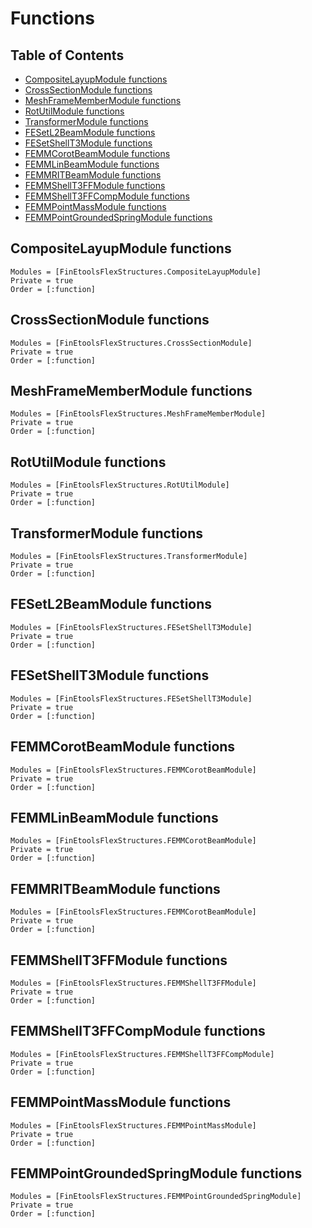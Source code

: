 # Functions

## Table of Contents

- [CompositeLayupModule functions](@ref)
- [CrossSectionModule functions](@ref)
- [MeshFrameMemberModule functions](@ref)
- [RotUtilModule functions](@ref)
- [TransformerModule functions](@ref)
- [FESetL2BeamModule functions](@ref)
- [FESetShellT3Module functions](@ref)
- [FEMMCorotBeamModule functions](@ref)
- [FEMMLinBeamModule functions](@ref)
- [FEMMRITBeamModule functions](@ref)
- [FEMMShellT3FFModule functions](@ref)
- [FEMMShellT3FFCompModule functions](@ref)
- [FEMMPointMassModule functions](@ref)
- [FEMMPointGroundedSpringModule functions](@ref)



## CompositeLayupModule functions

```@autodocs
Modules = [FinEtoolsFlexStructures.CompositeLayupModule]
Private = true
Order = [:function]
```

## CrossSectionModule functions

```@autodocs
Modules = [FinEtoolsFlexStructures.CrossSectionModule]
Private = true
Order = [:function]
```

## MeshFrameMemberModule functions

```@autodocs
Modules = [FinEtoolsFlexStructures.MeshFrameMemberModule]
Private = true
Order = [:function]
```

## RotUtilModule functions

```@autodocs
Modules = [FinEtoolsFlexStructures.RotUtilModule]
Private = true
Order = [:function]
```

## TransformerModule functions

```@autodocs
Modules = [FinEtoolsFlexStructures.TransformerModule]
Private = true
Order = [:function]
```

## FESetL2BeamModule functions

```@autodocs
Modules = [FinEtoolsFlexStructures.FESetShellT3Module]
Private = true
Order = [:function]
```

## FESetShellT3Module functions

```@autodocs
Modules = [FinEtoolsFlexStructures.FESetShellT3Module]
Private = true
Order = [:function]
```

## FEMMCorotBeamModule functions

```@autodocs
Modules = [FinEtoolsFlexStructures.FEMMCorotBeamModule]
Private = true
Order = [:function]
```

## FEMMLinBeamModule functions

```@autodocs
Modules = [FinEtoolsFlexStructures.FEMMCorotBeamModule]
Private = true
Order = [:function]
```

## FEMMRITBeamModule functions

```@autodocs
Modules = [FinEtoolsFlexStructures.FEMMCorotBeamModule]
Private = true
Order = [:function]
```

## FEMMShellT3FFModule functions

```@autodocs
Modules = [FinEtoolsFlexStructures.FEMMShellT3FFModule]
Private = true
Order = [:function]
```

## FEMMShellT3FFCompModule functions

```@autodocs
Modules = [FinEtoolsFlexStructures.FEMMShellT3FFCompModule]
Private = true
Order = [:function]
```

## FEMMPointMassModule functions

```@autodocs
Modules = [FinEtoolsFlexStructures.FEMMPointMassModule]
Private = true
Order = [:function]
```

## FEMMPointGroundedSpringModule functions

```@autodocs
Modules = [FinEtoolsFlexStructures.FEMMPointGroundedSpringModule]
Private = true
Order = [:function]
```

